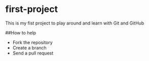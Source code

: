 first-project
=============

This is my fist project to play around and learn with Git and GitHub

##How to help 
* Fork the repository
* Create a branch
* Send a pull request 


